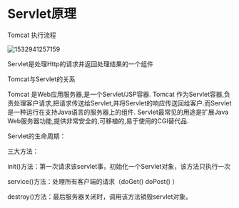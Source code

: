 # Servlet原理

Tomcat 执行流程

![1532941257159](E:\mydairy\框架\Tomcat执行流程.png)

Servlet是处理Http的请求并返回处理结果的一个组件

Tomcat与Servlet的关系

Tomcat 是Web应用服务器,是一个Servlet/JSP容器. Tomcat 作为Servlet容器,负责处理客户请求,把请求传送给Servlet,并将Servlet的响应传送回给客户.而Servlet是一种运行在支持Java语言的服务器上的组件. Servlet最常见的用途是扩展Java Web服务器功能,提供非常安全的,可移植的,易于使用的CGI替代品. 



Servlet的生命周期：

三大方法：

init()方法：第一次请求该servlet事，初始化一个Servlet对象，该方法只执行一次

service()方法：处理所有客户端的请求（doGet()  doPost() ）

destroy()方法：最后服务器关闭时，调用该方法销毁servlet对象。